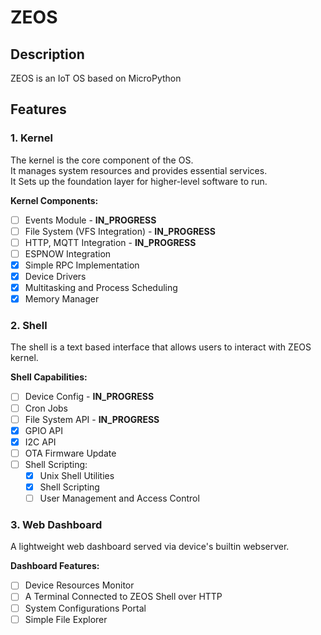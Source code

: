 # ZEOS

## Description
ZEOS is an IoT OS based on MicroPython

## Features

### 1. Kernel
The kernel is the core component of the OS.  
It manages system resources and provides essential services.  
It Sets up the foundation layer for higher-level software to run.  

<b>Kernel Components:</b>  
- [ ] Events Module - **IN_PROGRESS**
- [ ] File System (VFS Integration) - **IN_PROGRESS**
- [ ] HTTP, MQTT Integration - **IN_PROGRESS**
- [ ] ESPNOW Integration
- [x] Simple RPC Implementation
- [x] Device Drivers
- [x] Multitasking and Process Scheduling
- [x] Memory Manager

### 2. Shell
The shell is a text based interface that allows users to interact with ZEOS kernel.  

<b>Shell Capabilities:</b>  
- [ ] Device Config - **IN_PROGRESS**
- [ ] Cron Jobs
- [ ] File System API - **IN_PROGRESS**
- [x] GPIO API
- [x] I2C API
- [ ] OTA Firmware Update
- [ ] Shell Scripting:
    - [x] Unix Shell Utilities
    - [x] Shell Scripting
    - [ ] User Management and Access Control

### 3. Web Dashboard
A lightweight web dashboard served via device's builtin webserver.  

<b>Dashboard Features:</b>
- [ ] Device Resources Monitor
- [ ] A Terminal Connected to ZEOS Shell over HTTP
- [ ] System Configurations Portal
- [ ] Simple File Explorer
